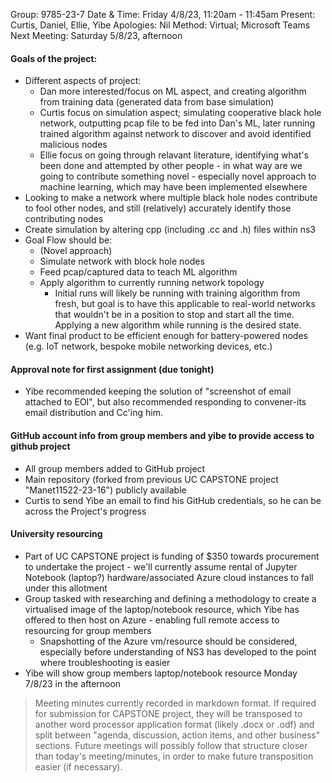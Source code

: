 Group: 9785-23-7
Date & Time: Friday 4/8/23, 11:20am - 11:45am
Present: Curtis, Daniel, Ellie, Yibe
Apologies: Nil
Method: Virtual; Microsoft Teams
Next Meeting: Saturday 5/8/23, afternoon


#### Goals of the project:
* Different aspects of project:
	* Dan more interested/focus on ML aspect, and creating algorithm from training data (generated data from base simulation)
	* Curtis focus on simulation aspect; simulating cooperative black hole network, outputting pcap file to be fed into Dan's ML, later running trained algorithm against network to discover and avoid identified malicious nodes
	* Ellie focus on going through relavant literature, identifying what's been done and attempted by other people - in what way are we going to contribute something novel - especially novel approach to machine learning, which may have been implemented elsewhere
* Looking to make a network where multiple black hole nodes contribute to fool other nodes, and still (relatively) accurately identify those contributing nodes
* Create simulation by altering cpp (including .cc and .h) files within ns3
* Goal Flow should be:
	* (Novel approach)
	* Simulate network with block hole nodes
	* Feed pcap/captured data to teach ML algorithm
	* Apply algorithm to currently running network topology
		* Initial runs will likely be running with training algorithm from fresh, but goal is to have this applicable to real-world networks that wouldn't be in a position to stop and start all the time. Applying a new algorithm while running is the desired state.
* Want final product to be efficient enough for battery-powered nodes (e.g. IoT network, bespoke mobile networking devices, etc.)

#### Approval note for first assignment (due tonight)
* Yibe recommended keeping the solution of "screenshot of email attached to EOI", but also recommended responding to convener-its email distribution and Cc'ing him.

#### GitHub account info from group members and yibe to provide access to github project
* All group members added to GitHub project
* Main repository (forked from previous UC CAPSTONE project "Manet11522-23-16") publicly available
* Curtis to send Yibe an email to find his GitHub credentials, so he can be across the Project's progress

#### University resourcing
* Part of UC CAPSTONE project is funding of $350 towards procurement to undertake the project - we'll currently assume rental of Jupyter Notebook (laptop?) hardware/associated Azure cloud instances to fall under this allotment
* Group tasked with researching and defining a methodology to create a virtualised image of the laptop/notebook resource, which Yibe has offered to then host on Azure - enabling full remote access to resourcing for group members
	* Snapshotting of the Azure vm/resource should be considered, especially before understanding of NS3 has developed to the point where troubleshooting is easier
* Yibe will show group members laptop/notebook resource Monday 7/8/23 in the afternoon

> Meeting minutes currently recorded in markdown format. If required for submission for CAPSTONE project, they will be transposed to another word processor application format (likely .docx or .odf) and split between "agenda, discussion, action items, and other business" sections. Future meetings will possibly follow that structure closer than today's meeting/minutes, in order to make future transposition easier (if necessary).